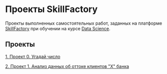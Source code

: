 # Проекты SkillFactory
Проекты выполненных самостоятельных работ, заданных на платформе [SkillFactory](https://skillfactory.ru/) при обучении на курсе [Data Science](https://skillfactory.ru/courses/data-science).

## Проекты  
[1. Проект 0. Угадай число](https://github.com/al-ogr/sf_data_science/tree/main/HW-01)

[2. Проект 1. Анализ данных об оттоке клиентов "Х" банка](https://github.com/al-ogr/sf_data_science/tree/main/HW-02)